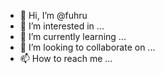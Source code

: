 - 👋 Hi, I’m @fuhru
- 👀 I’m interested in ...
- 🌱 I’m currently learning ...
- 💞️ I’m looking to collaborate on ...
- 📫 How to reach me ...

<!---
fuhru/fuhru is a ✨ special ✨ repository because its `README.md` (this file) appears on your GitHub profile.
You can click the Preview link to take a look at your changes.
--->
